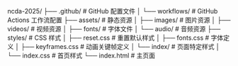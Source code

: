 ncda-2025/
├── .github/               # GitHub 配置文件
│   └── workflows/         # GitHub Actions 工作流配置
├── assets/               # 静态资源
│   ├── images/           # 图片资源
│   ├── videos/           # 视频资源
│   ├── fonts/            # 字体文件
│   └── audio/            # 音频资源
├── styles/               # CSS 样式
│   ├── reset.css         # 重置默认样式
│   ├── fonts.css         # 字体定义
│   ├── keyframes.css     # 动画关键帧定义
│   └── index/            # 页面特定样式
│       └── index.css     # 首页样式
└── index.html            # 主页面
